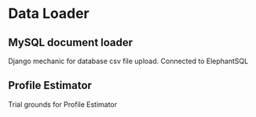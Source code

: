 # Data Loader


## MySQL document loader
Django mechanic for database csv file upload. Connected  to ElephantSQL

## Profile Estimator
Trial grounds for Profile Estimator